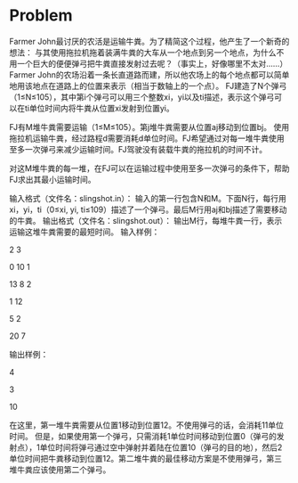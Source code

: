 # Problem

Farmer John最讨厌的农活是运输牛粪。为了精简这个过程，他产生了一个新奇的想法：
与其使用拖拉机拖着装满牛粪的大车从一个地点到另一个地点，为什么不用一个巨大的便便弹弓把牛粪直接发射过去呢？（事实上，好像哪里不太对……）
Farmer John的农场沿着一条长直道路而建，所以他农场上的每个地点都可以简单地用该地点在道路上的位置来表示（相当于数轴上的一个点）。
FJ建造了N个弹弓（1≤N≤105），其中第i个弹弓可以用三个整数xi，yi以及ti描述，表示这个弹弓可以在ti单位时间内将牛粪从位置xi发射到位置yi。

FJ有M堆牛粪需要运输（1≤M≤105）。第j堆牛粪需要从位置aj移动到位置bj。
使用拖拉机运输牛粪，经过路程d需要消耗d单位时间。FJ希望通过对每一堆牛粪使用至多一次弹弓来减少运输时间。FJ驾驶没有装载牛粪的拖拉机的时间不计。

对这M堆牛粪的每一堆，在FJ可以在运输过程中使用至多一次弹弓的条件下，帮助FJ求出其最小运输时间。

输入格式（文件名：slingshot.in）：
输入的第一行包含N和M。下面N行，每行用xi，yi，ti（0≤xi, yi, ti≤109）描述了一个弹弓。最后M行用aj和bj描述了需要移动的牛粪。
输出格式（文件名：slingshot.out）：
输出M行，每堆牛粪一行，表示运输这堆牛粪需要的最短时间。
输入样例：

2 3

0 10 1

13 8 2

1 12

5 2

20 7

输出样例：

4

3

10

在这里，第一堆牛粪需要从位置1移动到位置12。不使用弹弓的话，会消耗11单位时间。
但是，如果使用第一个弹弓，只需消耗1单位时间移动到位置0（弹弓的发射点），1单位时间将弹弓通过空中弹射并着陆在位置10（弹弓的目的地），然后2单位时间把牛粪移动到位置12。第二堆牛粪的最佳移动方案是不使用弹弓，第三堆牛粪应该使用第二个弹弓。
